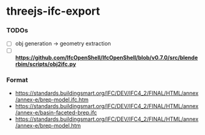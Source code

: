 threejs-ifc-export
==================
### TODOs
- [ ] obj generation -> geometry extraction
- [ ] **https://github.com/IfcOpenShell/IfcOpenShell/blob/v0.7.0/src/blenderbim/scripts/obj2ifc.py**

### Format
- https://standards.buildingsmart.org/IFC/DEV/IFC4_2/FINAL/HTML/annex/annex-e/brep-model.ifc.htm
- https://standards.buildingsmart.org/IFC/DEV/IFC4_2/FINAL/HTML/annex/annex-e/basin-faceted-brep.ifc
- https://standards.buildingsmart.org/IFC/DEV/IFC4_2/FINAL/HTML/annex/annex-e/brep-model.htm

